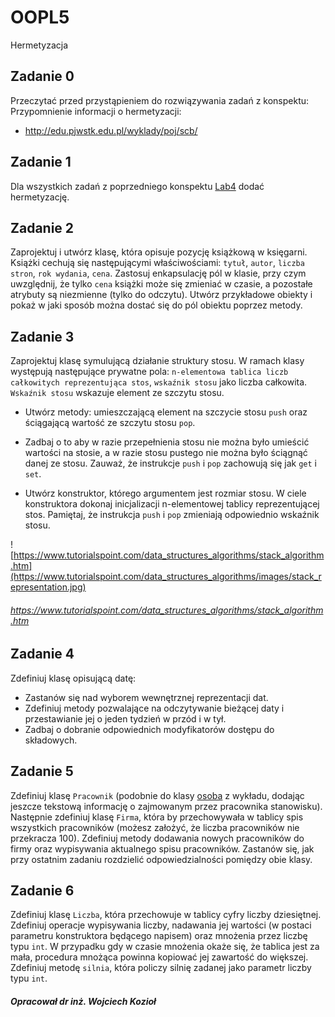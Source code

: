 # OOPL5
Hermetyzacja

## Zadanie 0
Przeczytać przed przystąpieniem do rozwiązywania zadań z konspektu:
Przypomnienie informacji o hermetyzacji: 

* http://edu.pjwstk.edu.pl/wyklady/poj/scb/

## Zadanie 1
Dla wszystkich zadań z poprzedniego konspektu [Lab4](https://github.com/UniversityOfRzeszow/OOPL4) dodać hermetyzację.

## Zadanie 2
Zaprojektuj i utwórz klasę, która opisuje pozycję książkową w księgarni. Książki cechują się następującymi właściwościami: `tytuł`, `autor`, `liczba stron`, `rok wydania`, `cena`. Zastosuj enkapsulację pól w klasie, przy czym uwzględnij, że tylko `cena` książki może się zmieniać w czasie, a pozostałe atrybuty są niezmienne (tylko do odczytu). Utwórz przykładowe obiekty i pokaż w jaki sposób można dostać się do pól obiektu poprzez metody.

## Zadanie 3
Zaprojektuj klasę symulującą działanie struktury stosu. W ramach klasy występują następujące prywatne pola: `n-elementowa tablica liczb całkowitych reprezentująca stos`, `wskaźnik stosu` jako liczba całkowita. `Wskaźnik stosu` wskazuje element ze szczytu stosu. 

* Utwórz metody: umieszczającą element na szczycie stosu `push` oraz  ściągającą wartość ze szczytu stosu `pop`. 

* Zadbaj o to aby w razie przepełnienia stosu nie można było umieścić wartości na stosie, a w razie stosu pustego nie można było ściągnąć danej ze stosu. Zauważ, że instrukcje `push` i `pop` zachowują się jak `get` i `set`. 

* Utwórz konstruktor, którego argumentem jest rozmiar stosu. W ciele konstruktora dokonaj inicjalizacji n-elementowej tablicy reprezentującej stos. Pamiętaj, że instrukcja `push` i `pop` zmieniają odpowiednio wskaźnik stosu.

![https://www.tutorialspoint.com/data_structures_algorithms/stack_algorithm.htm](https://www.tutorialspoint.com/data_structures_algorithms/images/stack_representation.jpg)

###### https://www.tutorialspoint.com/data_structures_algorithms/stack_algorithm.htm

## Zadanie 4
Zdefiniuj klasę opisującą datę:

* Zastanów się nad wyborem wewnętrznej reprezentacji dat. 
* Zdefiniuj metody pozwalające na odczytywanie bieżącej daty i przestawianie jej o jeden tydzień w przód i w tył. 
* Zadbaj o dobranie odpowiednich modyfikatorów dostępu do składowych. 


## Zadanie 5
Zdefiniuj klasę `Pracownik` (podobnie do klasy [osoba](https://github.com/UniversityOfRzeszow/OOPL4#zadanie-1) z wykładu, dodając jeszcze tekstową informację o zajmowanym przez pracownika stanowisku). Następnie zdefiniuj klasę `Firma`, która by przechowywała w tablicy spis wszystkich pracowników (możesz założyć, że liczba pracowników nie przekracza 100). Zdefiniuj metody dodawania nowych pracowników do firmy oraz wypisywania aktualnego spisu pracowników. Zastanów się, jak przy ostatnim zadaniu rozdzielić odpowiedzialności pomiędzy obie klasy.

## Zadanie 6
Zdefiniuj klasę `Liczba`, która przechowuje w tablicy cyfry liczby dziesiętnej. Zdefiniuj operacje wypisywania liczby, nadawania jej wartości (w postaci parametru konstruktora będącego napisem) oraz mnożenia przez liczbę typu `int`. W przypadku gdy w czasie mnożenia okaże się, że tablica jest za mała, procedura mnożąca powinna kopiować jej zawartość do większej. Zdefiniuj metodę `silnia`, która policzy silnię zadanej jako parametr liczby typu `int`. 


##### Opracował dr inż. Wojciech Kozioł
